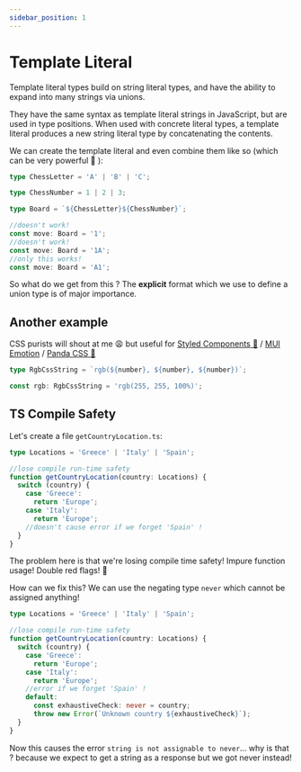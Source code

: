```yaml
---
sidebar_position: 1
---
```


# Template Literal

Template literal types build on string literal types, and have the ability to expand into many strings via unions.

They have the same syntax as template literal strings in JavaScript, but are used in type positions. When used with concrete literal types, a template literal produces a new string literal type by concatenating the contents.

We can create the template literal and even combine them like so (which can be very powerful 💪
):

```typescript
type ChessLetter = 'A' | 'B' | 'C';

type ChessNumber = 1 | 2 | 3;

type Board = `${ChessLetter}${ChessNumber}`;

//doesn't work!
const move: Board = '1';
//doesn't work!
const move: Board = '1A';
//only this works!
const move: Board = 'A1';
```

So what do we get from this ? The **explicit** format which we use to define a union type is of major importance.

## Another example

CSS purists will shout at me 😩 but useful for [Styled Components 💅](https://github.com/styled-components/styled-components) / [MUI Emotion](https://mui.com/material-ui/guides/interoperability/) / [ Panda CSS 🐼](https://github.com/chakra-ui/panda)

```typescript
type RgbCssString = `rgb(${number}, ${number}, ${number})`;

const rgb: RgbCssString = 'rgb(255, 255, 100%)';
```

## TS Compile Safety

Let's create a file `getCountryLocation.ts`:

```typescript
type Locations = 'Greece' | 'Italy' | 'Spain';

//lose compile run-time safety
function getCountryLocation(country: Locations) {
  switch (country) {
    case 'Greece':
      return 'Europe';
    case 'Italy':
      return 'Europe';
    //doesn't cause error if we forget 'Spain' !
  }
}
```

The problem here is that we're losing compile time safety! Impure function usage! Double red flags! 👻

How can we fix this? We can use the negating type `never` which cannot be assigned anything!

```typescript
type Locations = 'Greece' | 'Italy' | 'Spain';

//lose compile run-time safety
function getCountryLocation(country: Locations) {
  switch (country) {
    case 'Greece':
      return 'Europe';
    case 'Italy':
      return 'Europe';
    //error if we forget 'Spain' !
    default:
      const exhaustiveCheck: never = country;
      throw new Error(`Unknown country ${exhaustiveCheck}`);
  }
}
```

Now this causes the error `string is not assignable to never`... why is that ? because we expect to get a string as a response but we got never instead!
